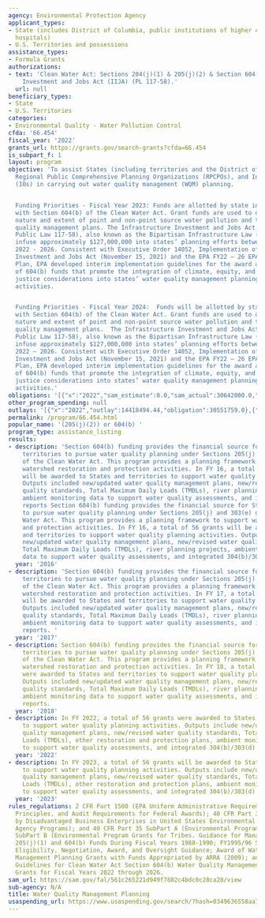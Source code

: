 ```yaml
---
agency: Environmental Protection Agency
applicant_types:
- State (includes District of Columbia, public institutions of higher education and
  hospitals)
- U.S. Territories and possessions
assistance_types:
- Formula Grants
authorizations:
- text: 'Clean Water Act: Sections 204(j)(1) & 205(j)(2) & Section 604(b) & Infrastructure
    Investment and Jobs Act (IIJA) (PL 117-58).'
  url: null
beneficiary_types:
- State
- U.S. Territories
categories:
- Environmental Quality - Water Pollution Control
cfda: '66.454'
fiscal_year: '2022'
grants_url: https://grants.gov/search-grants?cfda=66.454
is_subpart_f: 1
layout: program
objective: 'To assist States (including territories and the District of Columbia),
  Regional Public Comprehensive Planning Organizations (RPCPOs), and Interstate Organizations
  (IOs) in carrying out water quality management (WQM) planning.


  Funding Priorities - Fiscal Year 2023: Funds are allotted by state in accordance
  with Section 604(b) of the Clean Water Act. Grant funds are used to determine the
  nature and extent of point and non-point source water pollution and to develop water
  quality management plans. The Infrastructure Investment and Jobs Act of 2021 (IIJA,
  Public Law 117-58), also known as the Bipartisan Infrastructure Law (BIL), will
  infuse approximately $127,000,000 into states’ planning efforts between Fiscal Years
  2022 - 2026. Consistent with Executive Order 14052, Implementation of the Infrastructure
  Investment and Jobs Act (November 15, 2021) and the EPA FY22 – 26 EPA Strategic
  Plan, EPA developed interim implementation guidelines for the award and administration
  of 604(b) funds that promote the integration of climate, equity, and environmental
  justice considerations into states’ water quality management planning programs and
  activities.


  Funding Priorities - Fiscal Year 2024:  Funds will be allotted by state in accordance
  with Section 604(b) of the Clean Water Act. Grant funds are used to determine the
  nature and extent of point and non-point source water pollution and to develop water
  quality management plans.  The Infrastructure Investment and Jobs Act of 2021 (IIJA,
  Public Law 117-58), also known as the Bipartisan Infrastructure Law (BIL), will
  infuse approximately $127,000,000 into states’ planning efforts between Fiscal Years
  2022 – 2026. Consistent with Executive Order 14052, Implementation of the Infrastructure
  Investment and Jobs Act (November 15, 2021) and the EPA FY22 – 26 EPA Strategic
  Plan, EPA developed interim implementation guidelines for the award and administration
  of 604(b) funds that promote the integration of climate, equity, and environmental
  justice considerations into states’ water quality management planning programs and
  activities.'
obligations: '[{"x":"2022","sam_estimate":0.0,"sam_actual":30642000.0,"usa_spending_actual":26171759.0},{"x":"2023","sam_estimate":30809000.0,"sam_actual":0.0,"usa_spending_actual":32299476.0},{"x":"2024","sam_estimate":32458610.0,"sam_actual":0.0,"usa_spending_actual":15602199.0}]'
other_program_spending: null
outlays: '[{"x":"2022","outlay":14418494.44,"obligation":30551759.0},{"x":"2023","outlay":5473108.23,"obligation":27606266.0},{"x":"2024","outlay":49632.35,"obligation":12987199.0}]'
permalink: /program/66.454.html
popular_name: '(205(j)(2)) or 604(b) '
program_type: assistance_listing
results:
- description: 'Section 604(b) funding provides the financial source for States and
    territories to pursue water quality planning under Sections 205(j) and 303(e)
    of the Clean Water Act. This program provides a planning framework to support
    watershed restoration and protection activities. In FY 16, a total of 56 grants
    will be awarded to States and territories to support water quality planning activities.
    Outputs included new/updated water quality management plans, new/revised water
    quality standards, Total Maximum Daily Loads (TMDLs), river planning projects,
    ambient monitoring data to support water quality assessments, and integrated 304(b)/303(d)
    reports Section 604(b) funding provides the financial source for States and territories
    to pursue water quality planning under Sections 205(j) and 303(e) of the Clean
    Water Act. This program provides a planning framework to support watershed restoration
    and protection activities. In FY 16, a total of 56 grants will be awarded to States
    and territories to support water quality planning activities. Outputs included
    new/updated water quality management plans, new/revised water quality standards,
    Total Maximum Daily Loads (TMDLs), river planning projects, ambient monitoring
    data to support water quality assessments, and integrated 304(b)/303(d) reports. '
  year: '2016'
- description: 'Section 604(b) funding provides the financial source for States and
    territories to pursue water quality planning under Sections 205(j) and 303(e)
    of the Clean Water Act. This program provides a planning framework to support
    watershed restoration and protection activities. In FY 17, a total of 56 grants
    will be awarded to States and territories to support water quality planning activities.
    Outputs included new/updated water quality management plans, new/revised water
    quality standards, Total Maximum Daily Loads (TMDLs), river planning projects,
    ambient monitoring data to support water quality assessments, and integrated 304(b)/303(d)
    reports. '
  year: '2017'
- description: Section 604(b) funding provides the financial source for States and
    territories to pursue water quality planning under Sections 205(j) and 303(e)
    of the Clean Water Act. This program provides a planning framework to support
    watershed restoration and protection activities. In FY 18, a total of 56 grants
    were awarded to States and territories to support water quality planning activities.
    Outputs included new/updated water quality management plans, new/revised water
    quality standards, Total Maximum Daily Loads (TMDLs), river planning projects,
    ambient monitoring data to support water quality assessments, and integrated 304(b)/303(d)
    reports.
  year: '2018'
- description: In FY 2022, a total of 56 grants were awarded to States and territories
    to support water quality planning activities. Outputs include new/updated water
    quality management plans, new/revised water quality standards, Total Maximum Daily
    Loads (TMDLs), other restoration and protection plans, ambient monitoring data
    to support water quality assessments, and integrated 304(b)/303(d) reports.
  year: '2022'
- description: In FY 2023, a total of 56 grants will be awarded to States and territories
    to support water quality planning activities. Outputs include new/updated water
    quality management plans, new/revised water quality standards, Total Maximum Daily
    Loads (TMDLs), other restoration and protection plans, ambient monitoring data
    to support water quality assessments, and integrated 304(b)/303(d) reports.
  year: '2023'
rules_regulations: 2 CFR Part 1500 (EPA Uniform Administrative Requirements, Cost
  Principles, and Audit Requirements for Federal Awards); 40 CFR Part 33 (Participation
  by Disadvantaged Business Enterprises in United States Environmental Protection
  Agency Programs); and 40 CFR Part 35 SubPart A (Environmental Program Grants) or
  SubPart B (Environmental Program Grants for Tribes. Guidance for Management of Section
  205(j)(1) and 604(b) Funds During Fiscal Years 1988-1990; FY1995/96 Sections 106/604(b)
  Eligibility, Negotiation, Award, and Oversight Guidance; Award of Water Quality
  Management Planning Grants with Funds Appropriated by ARRA (2009); and Interim Implementation
  Guidelines for Clean Water Act Section 604(b) Water Quality Management Planning
  Grants for Fiscal Years 2022 through 2026.
sam_url: https://sam.gov/fal/561c265221d949f7882c4bdc0c28ca28/view
sub-agency: N/A
title: Water Quality Management Planning
usaspending_url: https://www.usaspending.gov/search/?hash=0349636558aa7551d6e62422cd988a1c
---
```


